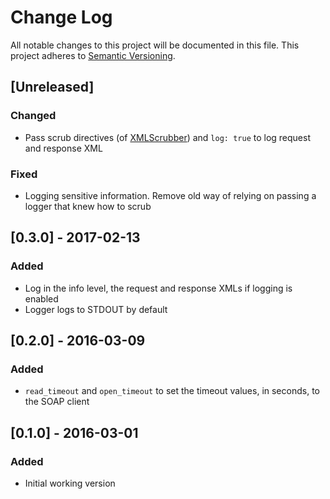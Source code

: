 # Change Log

All notable changes to this project will be documented in this file.
This project adheres to [Semantic Versioning](http://semver.org/).

## [Unreleased]
### Changed
- Pass scrub directives (of [XMLScrubber](https://github.com/imacchiato/xml_scrubber)) and `log: true` to log request and response XML

### Fixed
- Logging sensitive information. Remove old way of relying on passing a logger that knew how to scrub

## [0.3.0] - 2017-02-13
### Added
- Log in the info level, the request and response XMLs if logging is enabled
- Logger logs to STDOUT by default

## [0.2.0] - 2016-03-09
### Added
- `read_timeout` and `open_timeout` to set the timeout values, in seconds, to the SOAP client

## [0.1.0] - 2016-03-01
### Added
- Initial working version
